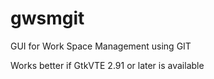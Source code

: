 # gwsmgit
GUI for Work Space Management using GIT

Works better if GtkVTE 2.91 or later is available
